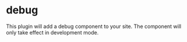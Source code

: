 # debug

<NpmBadge package="@vuepress/plugin-debug" />

This plugin will add a debug component to your site. The component will only take effect in development mode.
